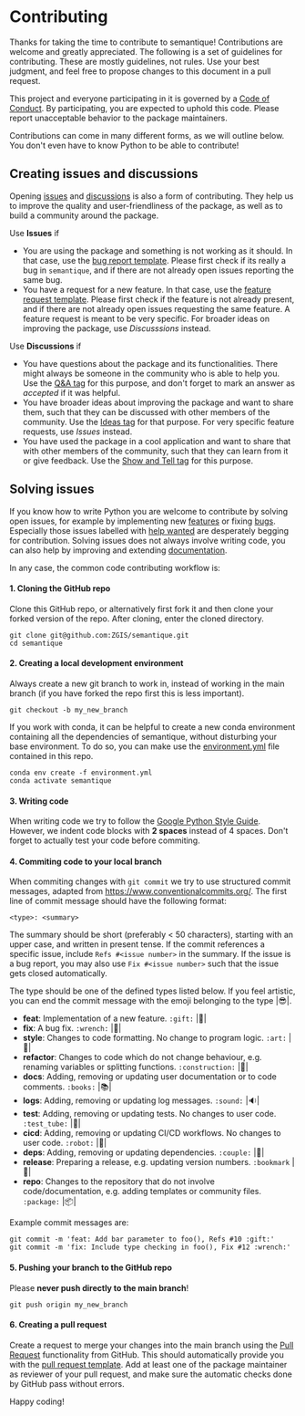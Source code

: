 # Contributing

Thanks for taking the time to contribute to semantique! Contributions are welcome and greatly appreciated. The following is a set of guidelines for contributing. These are mostly guidelines, not rules. Use your best judgment, and feel free to propose changes to this document in a pull request.

This project and everyone participating in it is governed by a [Code of Conduct](CODE_OF_CONDUCT.md). By participating, you are expected to uphold this code. Please report unacceptable behavior to the package maintainers.

Contributions can come in many different forms, as we will outline below. You don't even have to know Python to be able to contribute!

## Creating issues and discussions

Opening [issues](https://github.com/ZGIS/semantique/issues) and [discussions](https://github.com/ZGIS/semantique/discussions) is also a form of contributing. They help us to improve the quality and user-friendliness of the package, as well as to build a community around the package.

Use **Issues** if

- You are using the package and something is not working as it should. In that case, use the [bug report template](https://github.com/ZGIS/semantique/issues/new?assignees=&labels=bug+%3Abug%3A&template=bug_report.md&title=). Please first check if its really a bug in `semantique`, and if there are not already open issues reporting the same bug.
- You have a request for a new feature. In that case, use the [feature request template](https://github.com/ZGIS/semantique/issues/new?assignees=&labels=feature+%3Agift%3A&template=feature_request.md&title=). Please first check if the feature is not already present, and if there are not already open issues requesting the same feature. A feature request is meant to be very specific. For broader ideas on improving the package, use *Discusssions* instead.

Use **Discussions** if

- You have questions about the package and its functionalities. There might always be someone in the community who is able to help you. Use the [Q&A tag](https://github.com/ZGIS/semantique/discussions/categories/q-a) for this purpose, and don't forget to mark an answer as *accepted* if it was helpful.
- You have broader ideas about improving the package and want to share them, such that they can be discussed with other members of the community. Use the [Ideas tag](https://github.com/ZGIS/semantique/discussions/categories/ideas) for that purpose. For very specific feature requests, use *Issues* instead.
- You have used the package in a cool application and want to share that with other members of the community, such that they can learn from it or give feedback. Use the [Show and Tell tag](https://github.com/ZGIS/semantique/discussions/categories/show-and-tell) for this purpose.

## Solving issues

If you know how to write Python you are welcome to contribute by solving open issues, for example by implementing new [features](https://github.com/ZGIS/semantique/labels/feature%20%3Agift%3A) or fixing [bugs](https://github.com/ZGIS/semantique/labels/bug%20%3Abug%3A). Especially those issues labelled with [help wanted](https://github.com/ZGIS/semantique/labels/help%20wanted%20%3Asos%3A) are desperately begging for contribution. Solving issues does not always involve writing code, you can also help by improving and extending [documentation](https://github.com/ZGIS/semantique/labels/documentation%20%3Abooks%3A).

In any case, the common code contributing workflow is:

#### 1. Cloning the GitHub repo

Clone this GitHub repo, or alternatively first fork it and then clone your forked version of the repo. After cloning, enter the cloned directory.

```
git clone git@github.com:ZGIS/semantique.git
cd semantique
```

#### 2. Creating a local development environment

Always create a new git branch to work in, instead of working in the main branch (if you have forked the repo first this is less important).

```
git checkout -b my_new_branch
```

If you work with conda, it can be helpful to create a new conda environment containing all the dependencies of semantique, without disturbing your base environment. To do so, you can make use the [environment.yml](environment.yml) file contained in this repo.

```
conda env create -f environment.yml
conda activate semantique
```

#### 3. Writing code

When writing code we try to follow the [Google Python Style Guide](https://google.github.io/styleguide/pyguide.html). However, we indent code blocks with **2 spaces** instead of 4 spaces. Don't forget to actually test your code before commiting.

#### 4. Commiting code to your local branch

When commiting changes with `git commit` we try to use structured commit messages, adapted from https://www.conventionalcommits.org/. The first line of commit message should have the following format: 

```
<type>: <summary>
```

The summary should be short (preferably < 50 characters), starting with an upper case, and written in present tense. If the commit references a specific issue, include `Refs #<issue number>` in the summary. If the issue is a bug report, you may also use `Fix #<issue number>` such that the issue gets closed automatically.

The type should be one of the defined types listed below. If you feel artistic, you can end the commit message with the emoji belonging to the type |:sunglasses:|.

- **feat**: Implementation of a new feature. `:gift:` |:gift:|
- **fix**: A bug fix. `:wrench:` |:wrench:|
- **style**: Changes to code formatting. No change to program logic. `:art:` |:art:|
- **refactor**: Changes to code which do not change behaviour, e.g. renaming variables or splitting functions. `:construction:` |:construction:|
- **docs**: Adding, removing or updating user documentation or to code comments. `:books:` |:books:|
- **logs**: Adding, removing or updating log messages. `:sound:` |:sound:|
- **test**: Adding, removing or updating tests. No changes to user code. `:test_tube:` |:test_tube:|
- **cicd**: Adding, removing or updating CI/CD workflows. No changes to user code. `:robot:` |:robot:|
- **deps**: Adding, removing or updating dependencies. `:couple:` |:couple:|
- **release**: Preparing a release, e.g. updating version numbers. `:bookmark` |:bookmark:|
- **repo**: Changes to the repository that do not involve code/documentation, e.g. adding templates or community files. `:package:` |:package:|

Example commit messages are:

```
git commit -m 'feat: Add bar parameter to foo(), Refs #10 :gift:'
git commit -m 'fix: Include type checking in foo(), Fix #12 :wrench:'
```

#### 5. Pushing your branch to the GitHub repo

Please **never push directly to the main branch**!

```
git push origin my_new_branch
```

#### 6. Creating a pull request

Create a request to merge your changes into the main branch using the [Pull Request](https://github.com/ZGIS/semantique/pulls) functionality from GitHub. This should automatically provide you with the [pull request template](https://github.com/ZGIS/semantique/blob/main/.github/pull_request_template.md). Add at least one of the package maintainer as reviewer of your pull request, and make sure the automatic checks done by GitHub pass without errors.

Happy coding!
